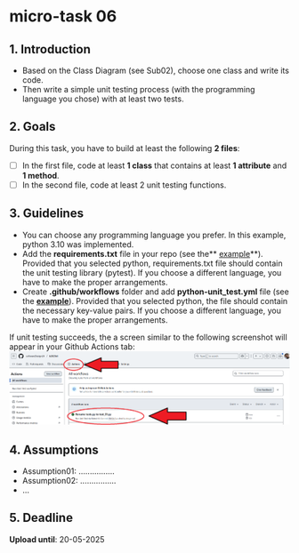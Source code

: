 # micro-task 06
## 1. Introduction
* Based on the Class Diagram (see Sub02), choose one class and write its code. 
* Then write a simple unit testing process (with the programming language you chose) with at least two tests.

## 2. Goals
During this task, you have to build at least the following **2 files**:
- [ ] In the first file, code at least **1 class** that contains at least **1 attribute** and **1 method**.
- [ ] In the second file, code at least 2 unit testing functions.

## 3. Guidelines
* You can choose any programming language you prefer. In this example, python 3.10 was implemented.
* Add the **requirements.txt** file in your repo (see the** [example](../requirements.txt)**). Provided that you selected python, requirements.txt file should contain the unit testing library (pytest). If you choose a different language, you have to make the proper arrangements.
* Create **.github/workflows** folder and add **python-unit_test.yml** file (see the **[example](../.github/workflows/python-unit_test.yml)**). Provided that you selected python, the file should contain the necessary key-value pairs. If you choose a different language, you have to make the proper arrangements.

If unit testing succeeds, the a screen similar to the following screenshot will appear in your Github Actions tab:
![Github Actions success screen!](githubActionsSuccessScreen.png)

## 4. Assumptions
* Assumption01: ................
* Assumption02: ................
* ...

## 5. Deadline
**Upload until**: 20-05-2025
